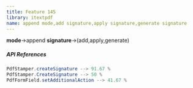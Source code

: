 ```yaml
---
title: Feature 145
library: itextpdf
name: append mode,add signature,apply signature,generate signature
---
```


**mode**->append **signature**->(add,apply,generate) 

##### API References

```java
PdfStamper.createSignature --> 91.67 %
PdfStamper.CreateSignature --> 50 %
PdfFormField.setAdditionalAction --> 41.67 %
```
